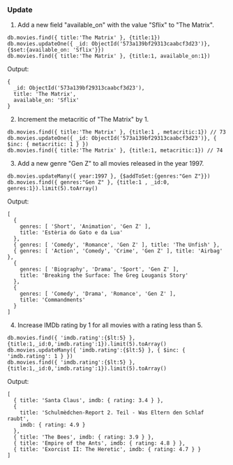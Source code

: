 

### Update

1. Add a new field "available_on" with the value "Sflix" to "The Matrix".

```
db.movies.find({ title:'The Matrix' }, {title:1})
db.movies.updateOne({ _id: ObjectId('573a139bf29313caabcf3d23')}, {$set:{available_on: 'Sflix'}})
db.movies.find({ title:'The Matrix' }, {title:1, available_on:1})
```

Output:
```
{
  _id: ObjectId('573a139bf29313caabcf3d23'),
  title: 'The Matrix',
  available_on: 'Sflix'
}
```


2. Increment the metacritic of "The Matrix" by 1.


```
db.movies.find({ title:'The Matrix' }, {title:1 , metacritic:1}) // 73
db.movies.updateOne({ _id: ObjectId('573a139bf29313caabcf3d23')}, { $inc: { metacritic: 1 } })
db.movies.find({ title:'The Matrix' }, {title:1, metacritic:1}) // 74
```


3. Add a new genre "Gen Z" to all movies released in the year 1997.

```
db.movies.updateMany({ year:1997 }, {$addToSet:{genres:"Gen Z"}})
db.movies.find({ genres:"Gen Z" }, {title:1 , _id:0, genres:1}).limit(5).toArray()
```

Output:
```
[
  {
    genres: [ 'Short', 'Animation', 'Gen Z' ],
    title: 'Estèria do Gato e da Lua'
  },
  { genres: [ 'Comedy', 'Romance', 'Gen Z' ], title: 'The Unfish' },
  { genres: [ 'Action', 'Comedy', 'Crime', 'Gen Z' ], title: 'Airbag' },
  {
    genres: [ 'Biography', 'Drama', 'Sport', 'Gen Z' ],
    title: 'Breaking the Surface: The Greg Louganis Story'
  },
  {
    genres: [ 'Comedy', 'Drama', 'Romance', 'Gen Z' ],
    title: 'Commandments'
  }
]
```


4. Increase IMDb rating by 1 for all movies with a rating less than 5.

```
db.movies.find({ 'imdb.rating':{$lt:5} }, {title:1,_id:0,'imdb.rating':1}).limit(5).toArray()
db.movies.updateMany({ 'imdb.rating':{$lt:5} }, { $inc: { 'imdb.rating': 1 } })
db.movies.find({ 'imdb.rating':{$lt:5} }, {title:1,_id:0,'imdb.rating':1}).limit(5).toArray()
```

Output:
```
[
  { title: 'Santa Claus', imdb: { rating: 3.4 } },
  {
    title: 'Schulmèdchen-Report 2. Teil - Was Eltern den Schlaf raubt',
    imdb: { rating: 4.9 }
  },
  { title: 'The Bees', imdb: { rating: 3.9 } },
  { title: 'Empire of the Ants', imdb: { rating: 4.8 } },
  { title: 'Exorcist II: The Heretic', imdb: { rating: 4.7 } }
]
```
